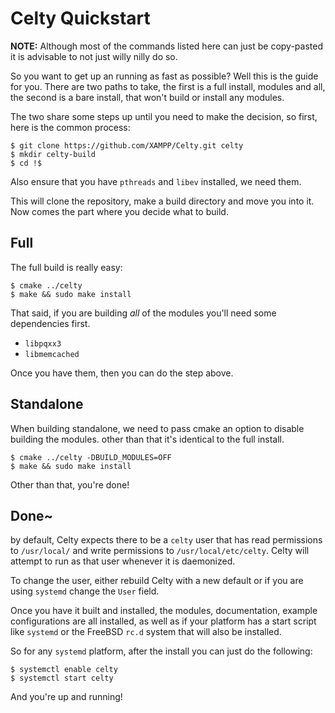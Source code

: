 # Celty Quickstart
**NOTE:** Although most of the commands listed here can just be copy-pasted it is advisable to not just willy nilly do so.


So you want to get up an running as fast as possible? Well this is the guide for you. There are two paths to take, the first is a full install, modules and all, the second is a bare install, that won't build or install any modules.

The two share some steps up until you need to make the decision, so first, here is the common process:

```
$ git clone https://github.com/XAMPP/Celty.git celty
$ mkdir celty-build
$ cd !$
```
Also ensure that you have `pthreads` and `libev` installed, we need them.

This will clone the repository, make a build directory and move you into it. Now comes the part where you decide what to build.

## Full
The full build is really easy:

```
$ cmake ../celty
$ make && sudo make install
```

That said, if you are building *all* of the modules you'll need some dependencies first.

 * `libpqxx3`
 * `libmemcached`

Once you have them, then you can do the step above.

## Standalone

When building standalone, we need to pass cmake an option to disable building the modules. other than that it's identical to the full install.

```
$ cmake ../celty -DBUILD_MODULES=OFF
$ make && sudo make install
```
Other than that, you're done!

## Done~
by default, Celty expects there to be a `celty` user that has read permissions to `/usr/local/` and write permissions to `/usr/local/etc/celty`. Celty will attempt to run as that user whenever it is daemonized.

To change the user, either rebuild Celty with a new default or if you are using `systemd` change the `User` field.

Once you have it built and installed, the modules, documentation, example configurations are all installed, as well as if your platform has a start script like `systemd` or the FreeBSD `rc.d` system that will also be installed.

So for any `systemd` platform, after the install you can just do the following:
```
$ systemctl enable celty
$ systemctl start celty
```

And you're up and running!
